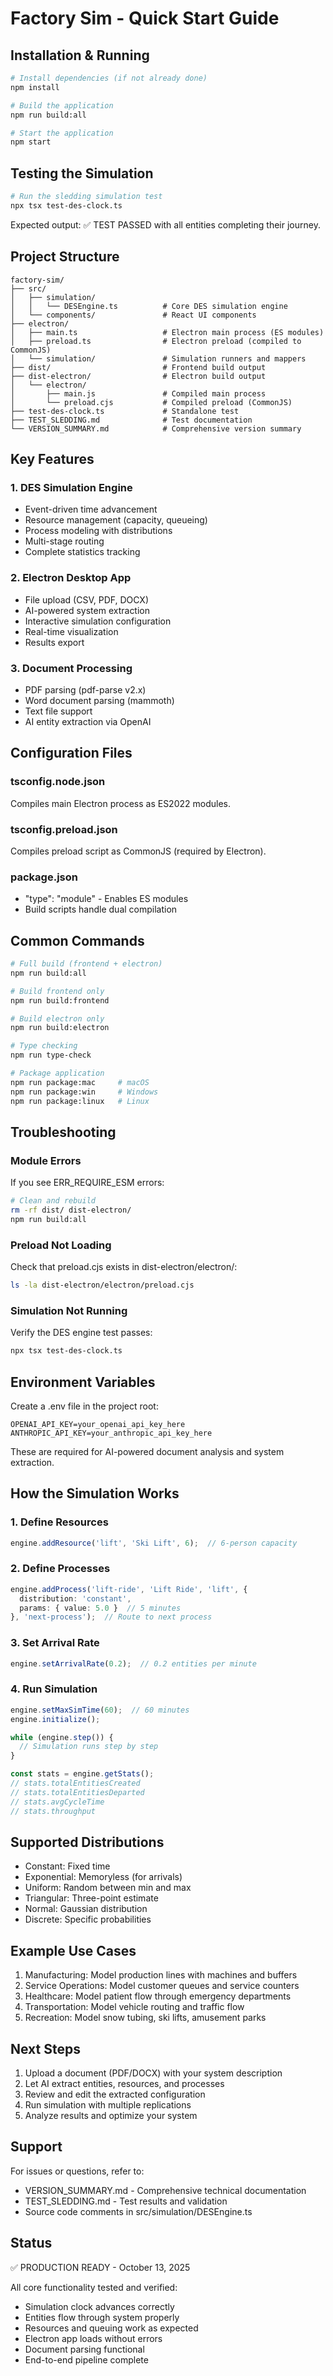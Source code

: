 # Factory Sim - Quick Start Guide

## Installation & Running

```bash
# Install dependencies (if not already done)
npm install

# Build the application
npm run build:all

# Start the application
npm start
```

## Testing the Simulation

```bash
# Run the sledding simulation test
npx tsx test-des-clock.ts
```

Expected output: ✅ TEST PASSED with all entities completing their journey.

## Project Structure

```
factory-sim/
├── src/
│   ├── simulation/
│   │   └── DESEngine.ts          # Core DES simulation engine
│   └── components/               # React UI components
├── electron/
│   ├── main.ts                   # Electron main process (ES modules)
│   ├── preload.ts                # Electron preload (compiled to CommonJS)
│   └── simulation/               # Simulation runners and mappers
├── dist/                         # Frontend build output
├── dist-electron/                # Electron build output
│   └── electron/
│       ├── main.js               # Compiled main process
│       └── preload.cjs           # Compiled preload (CommonJS)
├── test-des-clock.ts             # Standalone test
├── TEST_SLEDDING.md              # Test documentation
└── VERSION_SUMMARY.md            # Comprehensive version summary
```

## Key Features

### 1. DES Simulation Engine
- Event-driven time advancement
- Resource management (capacity, queueing)
- Process modeling with distributions
- Multi-stage routing
- Complete statistics tracking

### 2. Electron Desktop App
- File upload (CSV, PDF, DOCX)
- AI-powered system extraction
- Interactive simulation configuration
- Real-time visualization
- Results export

### 3. Document Processing
- PDF parsing (pdf-parse v2.x)
- Word document parsing (mammoth)
- Text file support
- AI entity extraction via OpenAI

## Configuration Files

### tsconfig.node.json
Compiles main Electron process as ES2022 modules.

### tsconfig.preload.json
Compiles preload script as CommonJS (required by Electron).

### package.json
- "type": "module" - Enables ES modules
- Build scripts handle dual compilation

## Common Commands

```bash
# Full build (frontend + electron)
npm run build:all

# Build frontend only
npm run build:frontend

# Build electron only
npm run build:electron

# Type checking
npm run type-check

# Package application
npm run package:mac     # macOS
npm run package:win     # Windows
npm run package:linux   # Linux
```

## Troubleshooting

### Module Errors
If you see ERR_REQUIRE_ESM errors:
```bash
# Clean and rebuild
rm -rf dist/ dist-electron/
npm run build:all
```

### Preload Not Loading
Check that preload.cjs exists in dist-electron/electron/:
```bash
ls -la dist-electron/electron/preload.cjs
```

### Simulation Not Running
Verify the DES engine test passes:
```bash
npx tsx test-des-clock.ts
```

## Environment Variables

Create a .env file in the project root:
```env
OPENAI_API_KEY=your_openai_api_key_here
ANTHROPIC_API_KEY=your_anthropic_api_key_here
```

These are required for AI-powered document analysis and system extraction.

## How the Simulation Works

### 1. Define Resources
```typescript
engine.addResource('lift', 'Ski Lift', 6);  // 6-person capacity
```

### 2. Define Processes
```typescript
engine.addProcess('lift-ride', 'Lift Ride', 'lift', {
  distribution: 'constant',
  params: { value: 5.0 }  // 5 minutes
}, 'next-process');  // Route to next process
```

### 3. Set Arrival Rate
```typescript
engine.setArrivalRate(0.2);  // 0.2 entities per minute
```

### 4. Run Simulation
```typescript
engine.setMaxSimTime(60);  // 60 minutes
engine.initialize();

while (engine.step()) {
  // Simulation runs step by step
}

const stats = engine.getStats();
// stats.totalEntitiesCreated
// stats.totalEntitiesDeparted
// stats.avgCycleTime
// stats.throughput
```

## Supported Distributions

- Constant: Fixed time
- Exponential: Memoryless (for arrivals)
- Uniform: Random between min and max
- Triangular: Three-point estimate
- Normal: Gaussian distribution
- Discrete: Specific probabilities

## Example Use Cases

1. Manufacturing: Model production lines with machines and buffers
2. Service Operations: Model customer queues and service counters
3. Healthcare: Model patient flow through emergency departments
4. Transportation: Model vehicle routing and traffic flow
5. Recreation: Model snow tubing, ski lifts, amusement parks

## Next Steps

1. Upload a document (PDF/DOCX) with your system description
2. Let AI extract entities, resources, and processes
3. Review and edit the extracted configuration
4. Run simulation with multiple replications
5. Analyze results and optimize your system

## Support

For issues or questions, refer to:
- VERSION_SUMMARY.md - Comprehensive technical documentation
- TEST_SLEDDING.md - Test results and validation
- Source code comments in src/simulation/DESEngine.ts

## Status

✅ PRODUCTION READY - October 13, 2025

All core functionality tested and verified:
- Simulation clock advances correctly
- Entities flow through system properly
- Resources and queuing work as expected
- Electron app loads without errors
- Document parsing functional
- End-to-end pipeline complete
